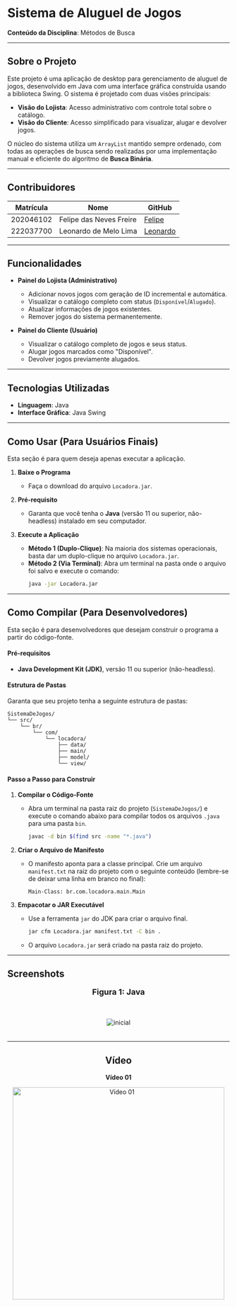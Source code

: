 # Sistema de Aluguel de Jogos

**Conteúdo da Disciplina**: Métodos de Busca

-----

## Sobre o Projeto

Este projeto é uma aplicação de desktop para gerenciamento de aluguel de jogos, desenvolvido em Java com uma interface gráfica construída usando a biblioteca Swing. O sistema é projetado com duas visões principais:

  - **Visão do Lojista**: Acesso administrativo com controle total sobre o catálogo.
  - **Visão do Cliente**: Acesso simplificado para visualizar, alugar e devolver jogos.

O núcleo do sistema utiliza um `ArrayList` mantido sempre ordenado, com todas as operações de busca sendo realizadas por uma implementação manual e eficiente do algoritmo de **Busca Binária**.

-----

## Contribuidores

<center>

</head>
<body>

<table>
    <thead>
        <tr>
            <th>Matrícula</th>
            <th>Nome</th>
            <th>GitHub</th>
        </tr>
    </thead>
    <tbody>
        <tr>
            <td>202046102</td>
            <td>Felipe das Neves Freire</td>
            <td><a href="https://github.com/FelipeFreire-gf" target="_blank">Felipe</a></td>
        </tr>
        <tr>
            <td>222037700</td>
            <td>Leonardo de Melo Lima</td>
            <td><a href="https://github.com/leozinlima" target="_blank">Leonardo</a></td>
        </tr>
    </tbody>
</table>

</body>
</html>

</center>

-----

## Funcionalidades

  - **Painel do Lojista (Administrativo)**

      - Adicionar novos jogos com geração de ID incremental e automática.
      - Visualizar o catálogo completo com status (`Disponível`/`Alugado`).
      - Atualizar informações de jogos existentes.
      - Remover jogos do sistema permanentemente.

  - **Painel do Cliente (Usuário)**

      - Visualizar o catálogo completo de jogos e seus status.
      - Alugar jogos marcados como "Disponível".
      - Devolver jogos previamente alugados.

-----

## Tecnologias Utilizadas

  - **Linguagem**: Java
  - **Interface Gráfica**: Java Swing

-----

## Como Usar (Para Usuários Finais)

Esta seção é para quem deseja apenas executar a aplicação.

1.  **Baixe o Programa**

      - Faça o download do arquivo `Locadora.jar`.

2.  **Pré-requisito**

      - Garanta que você tenha o **Java** (versão 11 ou superior, não-headless) instalado em seu computador.

3.  **Execute a Aplicação**

      - **Método 1 (Duplo-Clique)**: Na maioria dos sistemas operacionais, basta dar um duplo-clique no arquivo `Locadora.jar`.
      - **Método 2 (Via Terminal)**: Abra um terminal na pasta onde o arquivo foi salvo e execute o comando:
        ```bash
        java -jar Locadora.jar
        ```

-----

## Como Compilar (Para Desenvolvedores)

Esta seção é para desenvolvedores que desejam construir o programa a partir do código-fonte.

#### Pré-requisitos

  - **Java Development Kit (JDK)**, versão 11 ou superior (não-headless).

#### Estrutura de Pastas

Garanta que seu projeto tenha a seguinte estrutura de pastas:

```
SistemaDeJogos/
└── src/
    └── br/
        └── com/
            └── locadora/
                ├── data/
                ├── main/
                ├── model/
                └── view/
```

#### Passo a Passo para Construir

1.  **Compilar o Código-Fonte**

      - Abra um terminal na pasta raiz do projeto (`SistemaDeJogos/`) e execute o comando abaixo para compilar todos os arquivos `.java` para uma pasta `bin`.
        ```bash
        javac -d bin $(find src -name "*.java")
        ```

2.  **Criar o Arquivo de Manifesto**

      - O manifesto aponta para a classe principal. Crie um arquivo `manifest.txt` na raiz do projeto com o seguinte conteúdo (lembre-se de deixar uma linha em branco no final):
        ```text
        Main-Class: br.com.locadora.main.Main

        ```

3.  **Empacotar o JAR Executável**

      - Use a ferramenta `jar` do JDK para criar o arquivo final.
        ```bash
        jar cfm Locadora.jar manifest.txt -C bin .
        ```
      - O arquivo `Locadora.jar` será criado na pasta raiz do projeto.

-----

## Screenshots


<div align="center">
  <font size="4"><p style="text-align: center; margin-bottom: 50px;"><b>Figura 1: Java</b></p></font>
</div>

<div align="center">
<img src="https://www.google.com/url?sa=i&url=https%3A%2F%2Fwww.pinterest.com%2Fpin%2Fipad--1477812374350446%2F&psig=AOvVaw0gf_5UgWpUOcSzPcn5UaJu&ust=1757360033593000&source=images&cd=vfe&opi=89978449&ved=0CBIQjRxqFwoTCPigg7ayx48DFQAAAAAdAAAAABAE" alt="inicial" style=" max-width: 50%; height: auto; margin-bottom: 20px;">
</div>
<div align="center">

-----

## Vídeo

<p align="center"><strong>Vídeo 01</strong></p>
<p align="center">
  <a href="https://youtu.be/7g3m08stu2E" target="_blank">
    <img src="https://img.youtube.com/vi/7g3m08stu2E/0.jpg" alt="Vídeo 01" width="480">
  </a>
</p>
